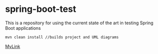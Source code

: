 # spring-boot-test
This is a repository for using the current state of the art in testing Spring Boot applications
````
mvn clean install //builds project and UML diagrams
````

[MyLink](./link.md)